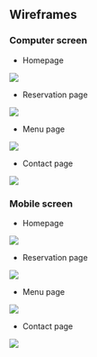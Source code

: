 ## Wireframes


### Computer screen 

- Homepage 

![](https://res.cloudinary.com/djbdldshh/image/upload/v1681953169/Landing_Page_el2ykk.jpg)

- Reservation page 

![](https://res.cloudinary.com/djbdldshh/image/upload/v1681953170/Reservation_page_pjlql0.jpg)

- Menu page 

![](https://res.cloudinary.com/djbdldshh/image/upload/v1681953169/Menu_page_uhecfh.jpg)

- Contact page 
  
![](https://res.cloudinary.com/djbdldshh/image/upload/v1681953169/Contact_page_u2rx7k.jpg)


### Mobile screen 

- Homepage

![](https://res.cloudinary.com/djbdldshh/image/upload/v1681953169/Mobile_Landing_page_fwa1sm.jpg)

- Reservation page 
  
![](https://res.cloudinary.com/djbdldshh/image/upload/v1681953170/Mobile_Reservation_page_y7mepu.jpg)

- Menu page 
  
![](https://res.cloudinary.com/djbdldshh/image/upload/v1681953505/Mobile_Menu_Page_g0vlzd.jpg)

- Contact page 

![](https://res.cloudinary.com/djbdldshh/image/upload/v1681953169/Mobile_Contact_page_apcchi.jpg)
